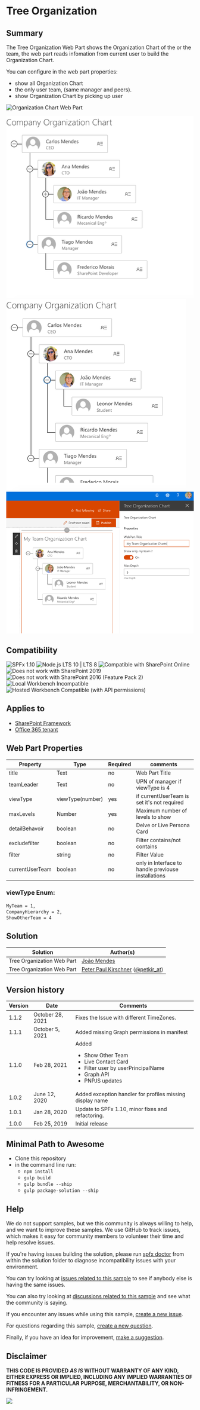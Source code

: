 # Tree Organization

## Summary
The Tree Organization Web Part shows the Organization Chart of the  or the team, the web part reads infomation from current user to build the Organization Chart.  

You can configure in the web part properties:
* show all Organization Chart 
* the only user team, (same manager and peers). 
* show Organization Chart by picking up user
 

![Organization Chart Web Part](./assets/react-tree-orgchart.gif)

![Organization Chart Web Part](./assets/Screenshot1.png)
![Organization Chart Web Part](./assets/Screenshot2.png)
![Organization Chart Web Part](./assets/Screenshot3.png)


## Compatibility

![SPFx 1.10](https://img.shields.io/badge/SPFx-1.10.0-green.svg) 
![Node.js LTS 10 | LTS 8](https://img.shields.io/badge/Node.js-LTS%2010%20%7C%20LTS%208-green.svg) 
![Compatible with SharePoint Online](https://img.shields.io/badge/SharePoint%20Online-Compatible-green.svg)
![Does not work with SharePoint 2019](https://img.shields.io/badge/SharePoint%20Server%202019-Incompatible-red.svg "SharePoint Server 2019 requires SPFx 1.4.1 or lower")
![Does not work with SharePoint 2016 (Feature Pack 2)](https://img.shields.io/badge/SharePoint%20Server%202016%20(Feature%20Pack%202)-Incompatible-red.svg "SharePoint Server 2016 Feature Pack 2 requires SPFx 1.1")
![Local Workbench Incompatible](https://img.shields.io/badge/Local%20Workbench-Incompatible-red.svg "The solution requires access to the user's properties")
![Hosted Workbench Compatible (with API permissions)](https://img.shields.io/badge/Hosted%20Workbench-Compatible%20(with%20API%20permissions)-yellow.svg)

## Applies to

* [SharePoint Framework](https://docs.microsoft.com/sharepoint/dev/spfx/sharepoint-framework-overview)
* [Office 365 tenant](https://docs.microsoft.com/sharepoint/dev/spfx/set-up-your-development-environment)


## Web Part Properties
 

Property |Type|Required| comments
--------------------|----|--------|----------
title | Text| no| Web Part Title
teamLeader |Text|no|UPN of manager if viewType is 4 
viewType|viewType(number)|yes|if currentUserTeam is set it's not required 
maxLevels | Number| yes | Maximum number of levels to show
detailBehavoir |boolean|no|Delve or Live Persona Card
excludefilter|boolean|no|Filter contains/not contains
filter|string|no|Filter Value
currentUserTeam|boolean|no|only in Interface to handle previouse installations

### viewType Enum:
 ``` 
 MyTeam = 1,
 CompanyHierarchy = 2,
 ShowOtherTeam = 4
 ```

## Solution

Solution|Author(s)
--------|---------
Tree Organization Web Part|[João Mendes](https://github.com/joaojmendes)
Tree Organization Web Part|[Peter Paul Kirschner](https://github.com/petkir) ([@petkir_at](https://twitter.com/petkir_at))

## Version history

Version|Date|Comments
-------|----|--------
1.1.2|October 28, 2021|Fixes the Issue with different TimeZones.
1.1.1|October 5, 2021|Added missing Graph permissions in manifest
1.1.0|Feb 28, 2021|Added <ul><li>Show Other Team</li><li>Live Contact Card</li><li>Filter user by userPrincipalName</li><li>Graph API</li><li>PNPJS updates</li></ul> 
1.0.2|June 12, 2020|Added exception handler for profiles missing display name 
1.0.1|Jan 28, 2020|Update to SPFx 1.10, minor fixes and refactoring.
1.0.0|Feb 25, 2019|Initial release  

## Minimal Path to Awesome

- Clone this repository
- in the command line run:
  - `npm install`
  - `gulp build`
  - `gulp bundle --ship`
  - `gulp package-solution --ship`


## Help

We do not support samples, but we this community is always willing to help, and we want to improve these samples. We use GitHub to track issues, which makes it easy for  community members to volunteer their time and help resolve issues.

If you're having issues building the solution, please run [spfx doctor](https://pnp.github.io/cli-microsoft365/cmd/spfx/spfx-doctor/) from within the solution folder to diagnose incompatibility issues with your environment.

You can try looking at [issues related to this sample](https://github.com/pnp/sp-dev-fx-webparts/issues?q=label%3A%22sample%3A%20react-tree-orgchart") to see if anybody else is having the same issues.

You can also try looking at [discussions related to this sample](https://github.com/pnp/sp-dev-fx-webparts/discussions?discussions_q=react-tree-orgchart) and see what the community is saying.

If you encounter any issues while using this sample, [create a new issue](https://github.com/pnp/sp-dev-fx-webparts/issues/new?assignees=&labels=Needs%3A+Triage+%3Amag%3A%2Ctype%3Abug-suspected%2Csample%3A%20react-tree-orgchart&template=bug-report.yml&sample=react-tree-orgchart&authors=@joaojmendes%20@petkir&title=react-tree-orgchart%20-%20).

For questions regarding this sample, [create a new question](https://github.com/pnp/sp-dev-fx-webparts/issues/new?assignees=&labels=Needs%3A+Triage+%3Amag%3A%2Ctype%3Aquestion%2Csample%3A%20react-tree-orgchart&template=question.yml&sample=react-tree-orgchart&authors=@joaojmendes%20@petkir&title=react-tree-orgchart%20-%20).

Finally, if you have an idea for improvement, [make a suggestion](https://github.com/pnp/sp-dev-fx-webparts/issues/new?assignees=&labels=Needs%3A+Triage+%3Amag%3A%2Ctype%3Aenhancement%2Csample%3A%20react-tree-orgchart&template=question.yml&sample=react-tree-orgchart&authors=@joaojmendes%20@petkir&title=react-tree-orgchart%20-%20).

## Disclaimer

**THIS CODE IS PROVIDED *AS IS* WITHOUT WARRANTY OF ANY KIND, EITHER EXPRESS OR IMPLIED, INCLUDING ANY IMPLIED WARRANTIES OF FITNESS FOR A PARTICULAR PURPOSE, MERCHANTABILITY, OR NON-INFRINGEMENT.**


<img src="https://pnptelemetry.azurewebsites.net/sp-dev-fx-webparts/samples/react-tree-orgchart" />
